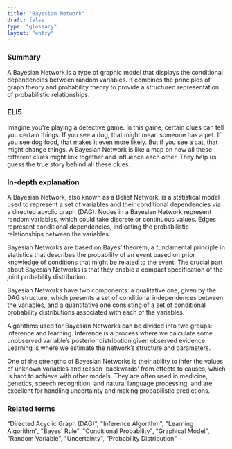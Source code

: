 ```yaml
---
title: "Bayesian Network"
draft: false
type: "glossary"
layout: "entry"
---
```


### Summary
A Bayesian Network is a type of graphic model that displays the conditional dependencies between random variables. It combines the principles of graph theory and probability theory to provide a structured representation of probabilistic relationships.

### ELI5
Imagine you're playing a detective game. In this game, certain clues can tell you certain things. If you see a dog, that might mean someone has a pet. If you see dog food, that makes it even more likely. But if you see a cat, that might change things. A Bayesian Network is like a map on how all these different clues might link together and influence each other. They help us guess the true story behind all these clues.

### In-depth explanation
A Bayesian Network, also known as a Belief Network, is a statistical model used to represent a set of variables and their conditional dependencies via a directed acyclic graph (DAG). Nodes in a Bayesian Network represent random variables, which could take discrete or continuous values. Edges represent conditional dependencies, indicating the probabilistic relationships between the variables.

Bayesian Networks are based on Bayes’ theorem, a fundamental principle in statistics that describes the probability of an event based on prior knowledge of conditions that might be related to the event. The crucial part about Bayesian Networks is that they enable a compact specification of the joint probability distribution.

Bayesian Networks have two components: a qualitative one, given by the DAG structure, which presents a set of conditional independences between the variables, and a quantitative one consisting of a set of conditional probability distributions associated with each of the variables.

Algorithms used for Bayesian Networks can be divided into two groups: inference and learning. Inference is a process where we calculate some unobserved variable’s posterior distribution given observed evidence. Learning is where we estimate the network’s structure and parameters.

One of the strengths of Bayesian Networks is their ability to infer the values of unknown variables and reason 'backwards' from effects to causes, which is hard to achieve with other models. They are often used in medicine, genetics, speech recognition, and natural language processing, and are excellent for handling uncertainty and making probabilistic predictions.

### Related terms
"Directed Acyclic Graph (DAG)", "Inference Algorithm", "Learning Algorithm", "Bayes' Rule", "Conditional Probability", "Graphical Model", "Random Variable", "Uncertainty", "Probability Distribution"

